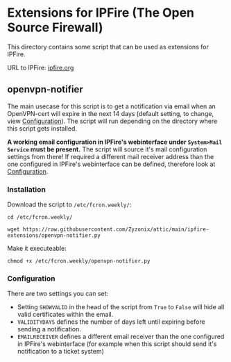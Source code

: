 # Extensions for IPFire (The Open Source Firewall)

This directory contains some script that can be used as extensions for IPFire. 

URL to IPFire: [ipfire.org](https://ipfire.org)

## openvpn-notifier
The main usecase for this script is to get a notification via email when an OpenVPN-cert will expire in the next 14 days (default setting, to change, view [Configuration](#configuration)). The script will run depending on the directory where this script gets installed.

**A working email configuration in IPFire's webinterface under ```System>Mail Service``` must be present.** The script will source it's mail configuration settings from there! If required a different mail receiver address than the one configured in IPFire's webinterface can be defined, therefore look at [Configuration](#configuration).

### Installation
Download the script to ```/etc/fcron.weekly/```:
```
cd /etc/fcron.weekly/
```
```
wget https://raw.githubusercontent.com/Zyzonix/attic/main/ipfire-extensions/openvpn-notifier.py
```
Make it executeable:
```
chmod +x /etc/fcron.weekly/openvpn-notifier.py
```

### Configuration
There are two settings you can set:
  - Setting ```SHOWVALID``` in the head of the script from ```True``` to ```False``` will hide all valid certificates within the email.
  - ```VALIDITYDAYS``` defines the number of days left until expiring before sending a notification.
  - ```EMAILRECEIVER``` defines a different email receiver than the one configured in IPFire's webinterface (for example when this script should send it's notification to a ticket system) 